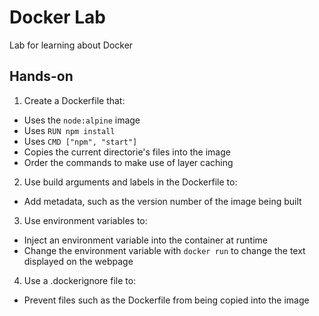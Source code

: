 # Docker Lab

Lab for learning about Docker

## Hands-on

1. Create a Dockerfile that:
  * Uses the `node:alpine` image
  * Uses `RUN npm install`
  * Uses `CMD ["npm", "start"]`
  * Copies the current directorie's files into the image
  * Order the commands to make use of layer caching

2. Use build arguments and labels in the Dockerfile to:
  * Add metadata, such as the version number of the image being built

3. Use environment variables to:
  * Inject an environment variable into the container at runtime
  * Change the environment variable with `docker run` to change the text displayed on the webpage

4. Use a .dockerignore file to:
  * Prevent files such as the Dockerfile from being copied into the image
